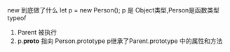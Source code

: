 new 到底做了什么
let p = new Person();
p 是 Object类型,Person是函数类型 typeof
1. Parent 被执行
2. p.__proto__ 指向 Person.prototype p继承了Parent.prototype 中的属性和方法